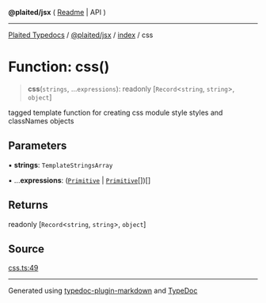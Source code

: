 **@plaited/jsx** ( [Readme](../../README.md) \| API )

***

[Plaited Typedocs](../../../../modules.md) / [@plaited/jsx](../../modules.md) / [index](../README.md) / css

# Function: css()

> **css**(`strings`, ...`expressions`): readonly [`Record`\<`string`, `string`\>, `object`]

tagged template function for creating css module style styles and classNames objects

## Parameters

▪ **strings**: `TemplateStringsArray`

▪ ...**expressions**: ([`Primitive`](../type-aliases/Primitive.md) \| [`Primitive`](../type-aliases/Primitive.md)[])[]

## Returns

readonly [`Record`\<`string`, `string`\>, `object`]

## Source

[css.ts:49](https://github.com/plaited/plaited/blob/d85458a/libs/jsx/src/css.ts#L49)

***

Generated using [typedoc-plugin-markdown](https://www.npmjs.com/package/typedoc-plugin-markdown) and [TypeDoc](https://typedoc.org/)
